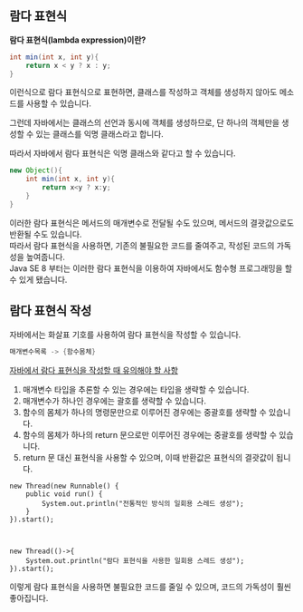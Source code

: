 ## 람다 표현식
**람다 표현식(lambda expression)이란?**  
```java
int min(int x, int y){
    return x < y ? x : y;
}
```

이런식으로 람다 표현식으로 표현하면, 클래스를 작성하고 객체를 생성하지 않아도 메소드를 사용할 수 있습니다.  

그런데 자바에서는 클래스의 선언과 동시에 객체를 생성하므로, 단 하나의 객체만을 생성할 수 있는 클래스를 익명 클래스라고 합니다.  

따라서 자바에서 람다 표현식은 익명 클래스와 같다고 할 수 있습니다.

```java
new Object(){
    int min(int x, int y){
        return x<y ? x:y;
    }
}
```

이러한 람다 표현식은 메서드의 매개변수로 전달될 수도 있으며, 메서드의 결괏값으로도 반환될 수도 있습니다.  
따라서 람다 표현식을 사용하면, 기존의 불필요한 코드를 줄여주고, 작성된 코드의 가독성을 높여줍니다.  
Java SE 8 부터는 이러한 람다 표현식을 이용하여 자바에서도 함수형 프로그래밍을 할 수 있게 됐습니다.

## 람다 표현식 작성
자바에서는 화살표 기호를 사용하여 람다 표현식을 작성할 수 있습니다.  
```java
매개변수목록 -> {함수몸체}
```

<u>자바에서 람다 표현식을 작성할 때 유의해야 할 사항</u>

1. 매개변수 타입을 추론할 수 있는 경우에는 타입을 생략할 수 있습니다. 
2. 매개변수가 하나인 경우에는 괄호를 생략할 수 있습니다. 
3. 함수의 몸체가 하나의 명령문만으로 이루어진 경우에는 중괄호를 생략할 수 있습니다.
4. 함수의 몸체가 하나의 return 문으로만 이루어진 경우에는 중괄호를 생략할 수 있습니다. 
5. return 문 대신 표현식을 사용할 수 있으며, 이때 반환값은 표현식의 결괏값이 됩니다.

```
new Thread(new Runnable() {
    public void run() {
        System.out.println("전통적인 방식의 일회용 스레드 생성");
    }
}).start();

 

new Thread(()->{
    System.out.println("람다 표현식을 사용한 일회용 스레드 생성");
}).start();
```

이렇게 람다 표현식을 사용하면 불필요한 코드를 줄일 수 있으며, 코드의 가독성이 훨씬 좋아집니다.  
